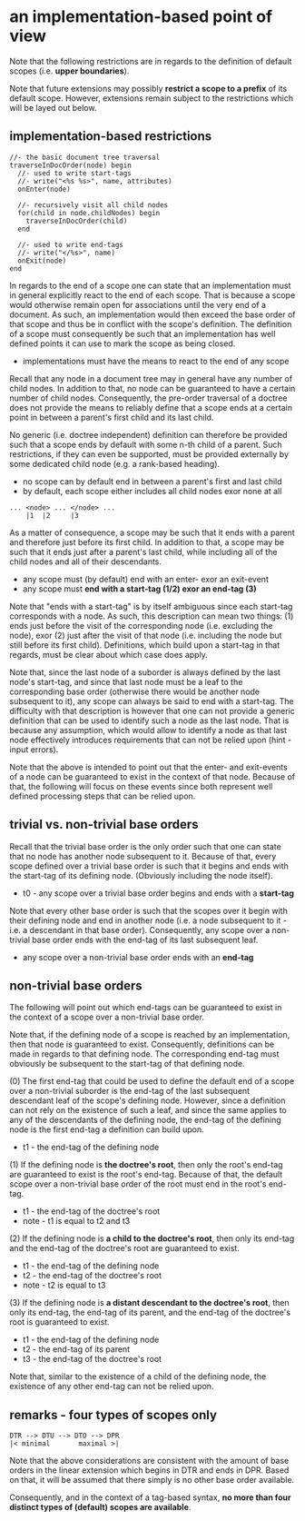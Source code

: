 
<!-- ======================================================================= -->
# an implementation-based point of view

Note that the following restrictions are in regards to the definition of
default scopes (i.e. **upper boundaries**).

Note that future extensions may possibly **restrict a scope to a prefix**
of its default scope. However, extensions remain subject to the restrictions
which will be layed out below.

<!-- ======================================================================= -->
## implementation-based restrictions

```
//- the basic document tree traversal
traverseInDocOrder(node) begin
  //- used to write start-tags
  //- write("<%s %s>", name, attributes)
  onEnter(node)

  //- recursively visit all child nodes
  for(child in node.childNodes) begin
    traverseInDocOrder(child)
  end

  //- used to write end-tags
  //- write("</%s>", name)
  onExit(node)
end
```

In regards to the end of a scope one can state that an implementation must in
general explicitly react to the end of each scope. That is because a scope
would otherwise remain open for associations until the very end of a document.
As such, an implementation would then exceed the base order of that scope and
thus be in conflict with the scope's definition. The definition of a scope
must consequently be such that an implementation has well defined points it
can use to mark the scope as being closed.

* implementations must have the means to react to the end of any scope

Recall that any node in a document tree may in general have any number of
child nodes. In addition to that, no node can be guaranteed to have a certain
number of child nodes. Consequently, the pre-order traversal of a doctree does
not provide the means to reliably define that a scope ends at a certain point
in between a parent's first child and its last child.

No generic (i.e. doctree independent) definition can therefore be provided
such that a scope ends by default with some n-th child of a parent. Such
restrictions, if they can even be supported, must be provided externally
by some dedicated child node (e.g. a rank-based heading).

* no scope can by default end in between a parent's first and last child
* by default, each scope either includes all child nodes exor none at all

```
... <node> ... </node> ...
    |1  |2     |3
```

As a matter of consequence, a scope may be such that it ends with a parent and
therefore just before its first child. In addition to that, a scope may be such
that it ends just after a parent's last child, while including all of the child
nodes and all of their descendants.

* any scope must (by default) end with an enter- exor an exit-event
* any scope must **end with a start-tag (1/2) exor an end-tag (3)**

Note that "ends with a start-tag" is by itself ambiguous since each start-tag
corresponds with a node. As such, this description can mean two things: (1)
ends just before the visit of the corresponding node (i.e. excluding the node),
exor (2) just after the visit of that node (i.e. including the node but still
before its first child). Definitions, which build upon a start-tag in that
regards, must be clear about which case does apply.

Note that, since the last node of a suborder is always defined by the last
node's start-tag, and since that last node must be a leaf to the corresponding
base order (otherwise there would be another node subsequent to it), any scope
can always be said to end with a start-tag. The difficulty with that description
is however that one can not provide a generic definition that can be used to
identify such a node as the last node. That is because any assumption, which
would allow to identify a node as that last node effectively introduces
requirements that can not be relied upon (hint - input errors).

Note that the above is intended to point out that the enter- and exit-events of
a node can be guaranteed to exist in the context of that node. Because of that,
the following will focus on these events since both represent well defined
processing steps that can be relied upon.

<!-- ======================================================================= -->
## trivial vs. non-trivial base orders

Recall that the trivial base order is the only order such that one can state
that no node has another node subsequent to it. Because of that, every scope
defined over a trivial base order is such that it begins and ends with the
start-tag of its defining node. (Obviously including the node itself).

* t0 - any scope over a trivial base order begins and ends with a **start-tag**

Note that every other base order is such that the scopes over it begin with
their defining node and end in another node (i.e. a node subsequent to it -
i.e. a descendant in that base order). Consequently, any scope over a
non-trivial base order ends with the end-tag of its last subsequent leaf.

* any scope over a non-trivial base order ends with an **end-tag**

<!-- ======================================================================= -->
## non-trivial base orders

The following will point out which end-tags can be guaranteed to exist in
the context of a scope over a non-trivial base order.

Note that, if the defining node of a scope is reached by an implementation,
then that node is guaranteed to exist. Consequently, definitions can be made
in regards to that defining node. The corresponding end-tag must obviously
be subsequent to the start-tag of that defining node.

(0) The first end-tag that could be used to define the default end of a scope
over a non-trivial suborder is the end-tag of the last subsequent descendant
leaf of the scope's defining node. However, since a definition can not rely
on the existence of such a leaf, and since the same applies to any of the
descendants of the defining node, the end-tag of the defining node is the
first end-tag a definition can build upon.

* t1 - the end-tag of the defining node

(1) If the defining node is **the doctree's root**, then only the root's
end-tag are guaranteed to exist is the root's end-tag. Because of that,
the default scope over a non-trivial base order of the root must end in
the root's end-tag.

* t1 - the end-tag of the doctree's root
* note - t1 is equal to t2 and t3

(2) If the defining node is **a child to the doctree's root**, then only
its end-tag and the end-tag of the doctree's root are guaranteed to exist.

* t1 - the end-tag of the defining node
* t2 - the end-tag of the doctree's root
* note - t2 is equal to t3

(3) If the defining node is **a distant descendant to the doctree's root**,
then only its end-tag, the end-tag of its parent, and the end-tag of the
doctree's root is guaranteed to exist.

* t1 - the end-tag of the defining node
* t2 - the end-tag of its parent
* t3 - the end-tag of the doctree's root

Note that, similar to the existence of a child of the defining node,
the existence of any other end-tag can not be relied upon.

<!-- ======================================================================= -->
## remarks - four types of scopes only

```
DTR --> DTU --> DTO --> DPR
|< minimal       maximal >|
```

Note that the above considerations are consistent with the amount of base
orders in the linear extension which begins in DTR and ends in DPR. Based on
that, it will be assumed that there simply is no other base order available.

Consequently, and in the context of a tag-based syntax,
**no more than four distinct types of (default) scopes are available**.

